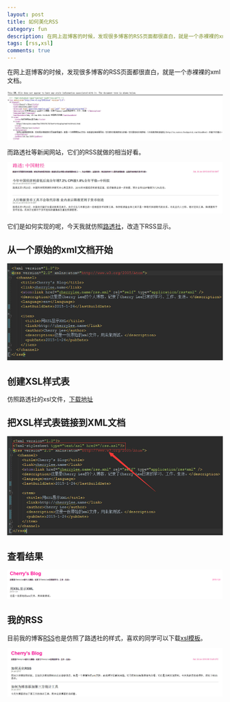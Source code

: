 ```yaml
---
layout: post
title: 如何美化RSS
category: fun
description: 在网上逛博客的时候，发现很多博客的RSS页面都很直白，就是一个赤裸裸的xml文档。而路透社等新闻网站，它们的RSS就做的相当好看。它们是如何实现的呢，今天我就仿照路透社，改造下RSS显示。
tags: [rss,xsl]
comments: true
---
```


在网上逛博客的时候，发现很多博客的RSS页面都很直白，就是一个赤裸裸的xml文档。

<p class="picture"><img alt="" src="/assets/img/2015-1-24/xml.jpg"/></p>

而路透社等新闻网站，它们的RSS就做的相当好看。

<p class="picture"><img alt="" src="/assets/img/2015-1-24/reuters.jpg"/></p>

它们是如何实现的呢，今天我就仿照[路透社](http://cn.reuters.feedsportal.com/chinaNews)，改造下RSS显示。

## 从一个原始的xml文档开始

<p class="picture"><img alt="" src="/assets/img/2015-1-24/origin_xml.jpg"/></p>

## 创建XSL样式表

仿照路透社的xsl文件，[下载地址](http://cherryleer.com/rss.xsl)

## 把XSL样式表链接到XML文档

<p class="picture"><img alt="" src="/assets/img/2015-1-24/addXSL.jpg"/></p>

## 查看结果

<p class="picture"><img alt="" src="/assets/img/2015-1-24/rssTest.jpg"/></p>

## 我的RSS

目前我的博客[RSS](http://cherryleer.com/rss.xml)也是仿照了路透社的样式，喜欢的同学可以下载[xsl模板](http://cherryleer.com/rss.xsl)。

<p class="picture"><img alt="" src="/assets/img/2015-1-24/cherry_rss.jpg"/></p>
